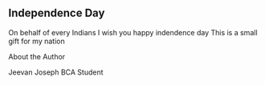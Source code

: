 ## Independence Day

On behalf of every Indians I wish you happy indendence day
This is a small gift for my nation 

About the Author

Jeevan Joseph
BCA Student